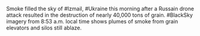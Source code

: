 Smoke filled the sky of #Izmail, #Ukraine this morning after a Russain drone attack resulted in the destruction of nearly 40,000 tons of grain. #BlackSky imagery from 8:53 a.m. local time shows plumes of smoke from grain elevators and silos still ablaze.

